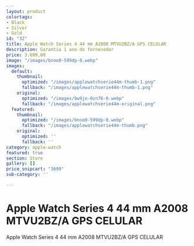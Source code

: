 ```yaml
---
layout: product
colortags:
- Black
- Silver
- Gold
id: "32"
title: Apple Watch Series 4 44 mm A2008 MTVU2BZ/A GPS CELULAR
description: Garantia 1 ano do fornecedor
price: 3.699,00
image: "/images/bnoo0-599dp-0.webp"
images:
  default:
    thumbnail:
      optimized: "/images/applewatchserie44m-thumb-1.png"
      fallback: "/images/applewatchserie44m-thumb-1.png"
    original:
      optimized: "/images/bw9jo-0zn76-0.webp"
      fallback: "/images/applewatchserie44m-original.png"
  featured:
    thumbnail:
      optimized: "/images/bnoo0-599dp-0.webp"
      fallback: "/images/applewatchserie44m-thumb.png"
    original:
      optimized: ''
      fallback: ''
category: apple-watch
featured: true
section: Store
gallery: []
price_snipcart: "3699"
sub-category: ''

---
```

# Apple Watch Series 4 44 mm A2008 MTVU2BZ/A GPS CELULAR

Apple Watch Series 4 44 mm A2008 MTVU2BZ/A GPS CELULAR